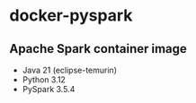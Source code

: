 # docker-pyspark

## Apache Spark container image


- Java 21 (eclipse-temurin)
- Python 3.12
- PySpark 3.5.4